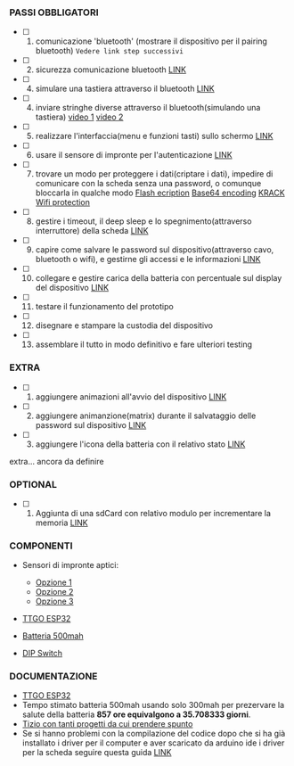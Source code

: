 ### PASSI OBBLIGATORI
- [ ] 1) comunicazione 'bluetooth' (mostrare il dispositivo per il pairing bluetooth) `Vedere link step successivi`

- [ ] 2) sicurezza comunicazione bluetooth [LINK](https://www.youtube.com/watch?v=TwexLJwdLEw&t=125s)

- [ ] 4) simulare una tastiera attraverso il bluetooth [LINK](https://www.youtube.com/watch?v=4sIkW7wogrE&t=8s)

- [ ] 4) inviare stringhe diverse attraverso il bluetooth(simulando una tastiera)
		[video 1](https://www.youtube.com/watch?v=EWKAyQBdcYM&t=152s)
		[video 2](https://www.youtube.com/watch?v=BkfmBk6OeQM&t=345s)

- [ ] 5) realizzare l'interfaccia(menu e funzioni tasti) sullo schermo [LINK](https://www.youtube.com/watch?v=u7277VShso4)

- [ ] 6) usare il sensore di impronte per l'autenticazione [LINK](https://www.youtube.com/watch?v=Y87V0O1yMCk&t=123s)

- [ ] 7) trovare un modo per proteggere i dati(criptare i dati), impedire di comunicare con la scheda senza una password, o comunque bloccarla in qualche modo
		[Flash ecription](https://www.youtube.com/watch?v=16jF0HUyedg)
		[Base64 encoding](https://www.youtube.com/watch?v=jm45imFsZTw)
		[KRACK Wifi protection](https://www.youtube.com/watch?v=Hkr60GE5yfY&t=90s)

- [ ] 8) gestire i timeout, il deep sleep e lo spegnimento(attraverso interruttore) della scheda [LINK](https://www.youtube.com/watch?v=y1R2y8dCsIg&t=305s)

- [ ] 9) capire come salvare le password sul dispositivo(attraverso cavo, bluetooth o wifi), e gestirne gli accessi e le informazioni [LINK](https://www.youtube.com/watch?v=2TDAAese2Gg)

- [ ] 10) collegare e gestire carica della batteria con percentuale sul display del dispositivo [LINK](https://www.youtube.com/watch?v=osAOdmZuvDc)

- [ ] 11) testare il funzionamento del prototipo

- [ ] 12) disegnare e stampare la custodia del dispositivo 

- [ ] 13) assemblare il tutto in modo definitivo e fare ulteriori testing


### EXTRA
- [ ] 1) aggiungere animazioni all'avvio del dispositivo [LINK](https://www.youtube.com/watch?v=Bl1C7Vdl3GA)

- [ ] 2) aggiungere animanzione(matrix) durante il salvataggio delle password sul dispositivo [LINK](https://www.youtube.com/watch?v=uexWyEWtVzg&t=203s)

- [ ] 3) aggiungere l'icona della batteria con il relativo stato [LINK](https://www.youtube.com/watch?v=osAOdmZuvDc)

extra... ancora da definire

### OPTIONAL 
- [ ] 1) Aggiunta di una sdCard con relativo modulo per incrementare la memoria [LINK](https://www.youtube.com/watch?v=e1xOgZsnAuw)

### COMPONENTI
+ Sensori di impronte aptici:
	+ [Opzione 1](https://it.aliexpress.com/item/1005003014492546.html?spm=a2g0o.productlist.0.0.15015ee6Fn3WmL&algo_pvid=c07cd617-7446-41c4-b66f-5b82ea80a22c&algo_exp_id=c07cd617-7446-41c4-b66f-5b82ea80a22c-10&pdp_ext_f=%7B%22sku_id%22%3A%2212000026983243135%22%7D&pdp_pi=-1%3B8.62%3B-1%3B-1%40salePrice%3BEUR%3Bsearch-mainSearch)
	+ [Opzione 2](https://it.aliexpress.com/item/1005003058467743.html?spm=a2g0o.search0304.0.0.373c2fca7Wc9Ie&algo_pvid=be494e38-46a8-43b3-997a-6386c1f4ee1c&algo_exp_id=be494e38-46a8-43b3-997a-6386c1f4ee1c-51)
	+ [Opzione 3](https://it.aliexpress.com/item/4000261423993.html?spm=a2g0o.search0304.0.0.373c2fcav5Pu2E&algo_pvid=52597cc6-0e8e-4a03-9040-4aa424c404ef&algo_exp_id=52597cc6-0e8e-4a03-9040-4aa424c404ef-33)

+ [TTGO ESP32](https://www.amazon.it/gp/product/B07VNG9D52/ref=ppx_yo_dt_b_asin_title_o00_s00?ie=UTF8&psc=1)
+ [Batteria 500mah](https://www.amazon.it/gp/product/B082NZGW3V/ref=ppx_yo_dt_b_asin_title_o01_s00?ie=UTF8&psc=1)
+ [DIP Switch](https://www.amazon.it/Assortimento-Posizione-Montabile-Confezione-Circuiti/dp/B07CB8Z6ZP/ref=sr_1_7?crid=3MXFNVWQI9G0P&keywords=interruttori+dip&qid=1648557058&sprefix=interruttore+dip%2Caps%2C131&sr=8-7)


### DOCUMENTAZIONE
+ [TTGO ESP32](http://www.lilygo.cn/prod_view.aspx?TypeId=50033&Id=1126&FId=t3:50033:3)
+ Tempo stimato batteria 500mah usando solo 300mah per prezervare la salute della batteria **857 ore equivalgono a 35.708333 giorni**.
+ [Tizio con tanti progetti da cui prendere spunto](https://www.youtube.com/c/ThatProject/videos)
+ Se si hanno problemi con la compilazione del codice dopo che si ha già installato i driver per il computer e aver scaricato da arduino ide i driver per la scheda seguire questa guida [LINK](https://arduino-esp8266.readthedocs.io/en/latest/faq/a04-board-generic-is-unknown.html)
